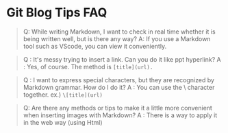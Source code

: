 # Git Blog Tips FAQ

> Q: While writing Markdown, I want to check in real time whether it is being written well, but is there any way?
A: If you use a Markdown tool such as VScode, you can view it conveniently.

>Q : It's messy trying to insert a link. Can you do it like ppt hyperlink?
A : Yes, of course. The method is ```[title](url).```

> Q : I want to express special characters, but they are recognized by Markdown grammar. How do I do it?
A : You can use the \ character together. ex.) ```\[title](url)```

> Q: Are there any methods or tips to make it a little more convenient when inserting images with Markdown?
A : There is a way to apply it in the web way (using Html)